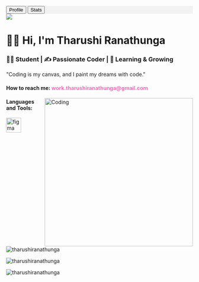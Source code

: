 <!DOCTYPE html>
<html>
<head>
<style>
  .tab {
    overflow: hidden;
    background-color: #f2f2f2;
  }

  .tab button {
    background-color: #d3d3d3;
    float: left;
    border: none;
    outline: none;
    cursor: pointer;
    padding: 14px 16px;
    transition: 0.3s;
  }

  .tab button:hover {
    background-color: #ddd;
  }

  .tab button.active {
    background-color: #ff69b4;
    color: white;
  }

  .tabcontent {
    display: none;
    padding: 6px 12px;
    border-top: none;
  }

  .profile {
    font-family: 'cursive';
    text-align: center;
    color: #ff69b4;
  }

  .image {
    float: right;
  }
</style>
</head>
<body>

<div class="tab">
  <button class="tablinks" onclick="openTab(event, 'Profile')">Profile</button>
  <button class="tablinks" onclick="openTab(event, 'Stats')">Stats</button>
</div>

<div id="Profile" class="tabcontent">
  <div class="profile">
    <img src="https://tinyurl.com/yp5eqvz4">
    <h1>👧🏻 Hi, I'm Tharushi Ranathunga</h1>
    <h3>👨‍🎓 Student | ✍️ Passionate Coder | 🌟 Learning & Growing</h3>
    <p>"Coding is my canvas, and I paint my dreams with code."</p>
    <h4>How to reach me: <a href="mailto:work.tharushiranathunga@gmail.com" style="text-decoration: none; color: #ff69b4;">work.tharushiranathunga@gmail.com</a></h4>
  </div>
  <div class="image">
    <img align="right" alt="Coding" width="400" src="https://i.scdn.co/image/ab67706c0000da84edcece3a396ce1f51fe40385">
  </div>
</div>

<div id="Stats" class="tabcontent">
  <h4>Languages and Tools:</h4>
  <p>
    <a href="https://www.figma.com/" target="_blank" rel="noreferrer">
      <img src="https://www.vectorlogo.zone/logos/figma/figma-icon.svg" alt="figma" width="40" height="40"/>
    </a>
    <!-- Add more icons here -->
  </p>
  <p><img src="https://github-readme-stats.vercel.app/api/top-langs?username=tharushiranathunga&show_icons=true&locale=en&layout=compact" alt="tharushiranathunga" /></p>
  <p><img src="https://github-readme-stats.vercel.app/api?username=tharushiranathunga&show_icons=true&locale=en" alt="tharushiranathunga" /></p>
  <p><img src="https://github-readme-streak-stats.herokuapp.com/?user=tharushiranathunga&" alt="tharushiranathunga" /></p>
</div>

<script>
function openTab(evt, tabName) {
  var i, tabcontent, tablinks;
  tabcontent = document.getElementsByClassName("tabcontent");
  for (i = 0; i < tabcontent.length; i++) {
    tabcontent[i].style.display = "none";
  }
  tablinks = document.getElementsByClassName("tablinks");
  for (i = 0; i < tablinks.length; i++) {
    tablinks[i].className = tablinks[i].className.replace(" active", "");
  }
  document.getElementById(tabName).style.display = "block";
  evt.currentTarget.className += " active";
}
</script>

</body>
</html>
